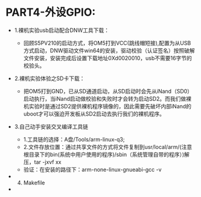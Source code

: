 # PART4-外设GPIO:

  - 1.裸机实验usb启动配合DNW工具下载：
    - 回顾S5PV210的启动方式，将OM5打到VCC(跳线帽短接),配置为从USB方式启动，DNW驱动文件win64的安装，驱动校验（认证签名）按照破解文件安装，安装完成后设置下载地址0Xd0020010，usb不需要16字节的校验头。
    
  - 2.裸机实验体验之SD卡下载：  
    - 把OM5打到GND，已从SD通道启动，从SD启动时会先从iNand（SD0）启动执行，当iNand启动做校验和失败时才会转为启动SD2。而我们做裸机实验时是通过SD2提供裸机程序镜像的，因此需要先破坏内部iNand的uboot才可以强迫开发板从SD2启动去执行我们的裸机程序。
    
  - 3.自己动手安装交叉编译工具链
    - 1.工具链的选择：A盘/Tools/arm-linux-q3;  
    - 2.文件存放位置：通过共享文件的方式将文件复制到usr/local/arm/(注意根目录下的bin(系统中用户使用的程序)/sbin（系统管理自带的程序）)解压，tar -jxvf xx      
    - 验证：在安装的路径下：arm-none-linux-gnueabi-gcc -v  
  - 4. Makefile
  - 
